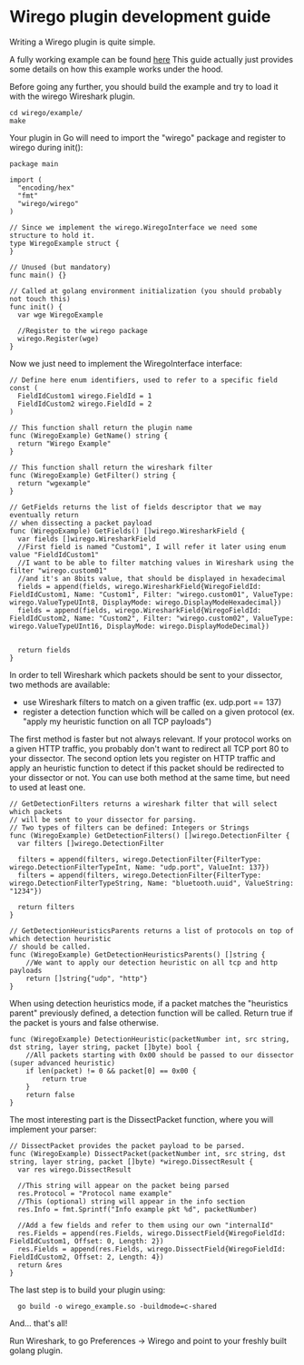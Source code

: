 # Wirego plugin development guide

Writing a Wirego plugin is quite simple.

A fully working example can be found [here](./wirego/example/wirego_example.go)
This guide actually just provides some details on how this example works under the hood.

Before going any further, you should build the example and try to load it with the wirego Wireshark plugin.

    cd wirego/example/
    make



Your plugin in Go will need to import the "wirego" package and register to wirego during init():

```golang
package main

import (
  "encoding/hex"
  "fmt"
  "wirego/wirego"
)

// Since we implement the wirego.WiregoInterface we need some structure to hold it.
type WiregoExample struct {
}

// Unused (but mandatory)
func main() {}

// Called at golang environment initialization (you should probably not touch this)
func init() {
  var wge WiregoExample

  //Register to the wirego package
  wirego.Register(wge)
}
```

Now we just need to implement the WiregoInterface interface:

```golang
// Define here enum identifiers, used to refer to a specific field
const (
  FieldIdCustom1 wirego.FieldId = 1
  FieldIdCustom2 wirego.FieldId = 2
)

// This function shall return the plugin name
func (WiregoExample) GetName() string {
  return "Wirego Example"
}

// This function shall return the wireshark filter
func (WiregoExample) GetFilter() string {
  return "wgexample"
}

// GetFields returns the list of fields descriptor that we may eventually return
// when dissecting a packet payload
func (WiregoExample) GetFields() []wirego.WiresharkField {
  var fields []wirego.WiresharkField
  //First field is named "Custom1", I will refer it later using enum value "FieldIdCustom1"
  //I want to be able to filter matching values in Wireshark using the filter "wirego.custom01"
  //and it's an 8bits value, that should be displayed in hexadecimal
  fields = append(fields, wirego.WiresharkField{WiregoFieldId: FieldIdCustom1, Name: "Custom1", Filter: "wirego.custom01", ValueType: wirego.ValueTypeUInt8, DisplayMode: wirego.DisplayModeHexadecimal})
  fields = append(fields, wirego.WiresharkField{WiregoFieldId: FieldIdCustom2, Name: "Custom2", Filter: "wirego.custom02", ValueType: wirego.ValueTypeUInt16, DisplayMode: wirego.DisplayModeDecimal})


  return fields
}
```


In order to tell Wireshark which packets should be sent to your dissector, two methods are available:

  - use Wireshark filters to match on a given traffic (ex. udp.port == 137)
  - register a detection function which will be called on a given protocol (ex. "apply my heuristic function on all TCP payloads")

The first method is faster but not always relevant. If your protocol works on a given HTTP traffic, you probably don't want to redirect all TCP port 80 to your dissector.
The second option lets you register on HTTP traffic and apply an heuristic function to detect if this packet should be redirected to your dissector or not.
You can use both method at the same time, but need to used at least one.

```golang
// GetDetectionFilters returns a wireshark filter that will select which packets
// will be sent to your dissector for parsing.
// Two types of filters can be defined: Integers or Strings
func (WiregoExample) GetDetectionFilters() []wirego.DetectionFilter {
  var filters []wirego.DetectionFilter

  filters = append(filters, wirego.DetectionFilter{FilterType: wirego.DetectionFilterTypeInt, Name: "udp.port", ValueInt: 137})
  filters = append(filters, wirego.DetectionFilter{FilterType: wirego.DetectionFilterTypeString, Name: "bluetooth.uuid", ValueString: "1234"})

  return filters
}

// GetDetectionHeuristicsParents returns a list of protocols on top of which detection heuristic
// should be called.
func (WiregoExample) GetDetectionHeuristicsParents() []string {
	//We want to apply our detection heuristic on all tcp and http payloads
	return []string{"udp", "http"}
}
```

When using detection heuristics mode, if a packet matches the "heuristics parent" previously defined, a detection function will be called. Return true if the packet is yours and false otherwise.

```golang
func (WiregoExample) DetectionHeuristic(packetNumber int, src string, dst string, layer string, packet []byte) bool {
	//All packets starting with 0x00 should be passed to our dissector (super advanced heuristic)
	if len(packet) != 0 && packet[0] == 0x00 {
		return true
	}
	return false
}
```


The most interesting part is the DissectPacket function, where you will implement your parser:

```golang
// DissectPacket provides the packet payload to be parsed.
func (WiregoExample) DissectPacket(packetNumber int, src string, dst string, layer string, packet []byte) *wirego.DissectResult {
  var res wirego.DissectResult

  //This string will appear on the packet being parsed
  res.Protocol = "Protocol name example"
  //This (optional) string will appear in the info section
  res.Info = fmt.Sprintf("Info example pkt %d", packetNumber)

  //Add a few fields and refer to them using our own "internalId"
  res.Fields = append(res.Fields, wirego.DissectField{WiregoFieldId: FieldIdCustom1, Offset: 0, Length: 2})
  res.Fields = append(res.Fields, wirego.DissectField{WiregoFieldId: FieldIdCustom2, Offset: 2, Length: 4})
  return &res
}
```

The last step is to build your plugin using:

      go build -o wirego_example.so -buildmode=c-shared

And... that's all!

Run Wireshark, to go Preferences -> Wirego and point to your freshly built golang plugin.

